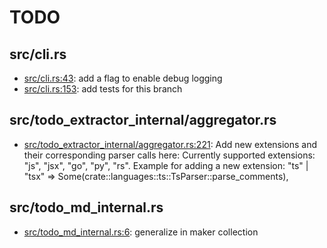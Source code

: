 # TODO
## src/cli.rs
* [src/cli.rs:43](src/cli.rs#L43): add a flag to enable debug logging
* [src/cli.rs:153](src/cli.rs#L153): add tests for this branch

## src/todo_extractor_internal/aggregator.rs
* [src/todo_extractor_internal/aggregator.rs:221](src/todo_extractor_internal/aggregator.rs#L221): Add new extensions and their corresponding parser calls here: Currently supported extensions: "js", "jsx", "go", "py", "rs". Example for adding a new extension: "ts" | "tsx" => Some(crate::languages::ts::TsParser::parse_comments),

## src/todo_md_internal.rs
* [src/todo_md_internal.rs:6](src/todo_md_internal.rs#L6): generalize in maker collection
